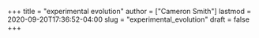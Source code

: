 +++
title = "experimental evolution"
author = ["Cameron Smith"]
lastmod = 2020-09-20T17:36:52-04:00
slug = "experimental_evolution"
draft = false
+++
